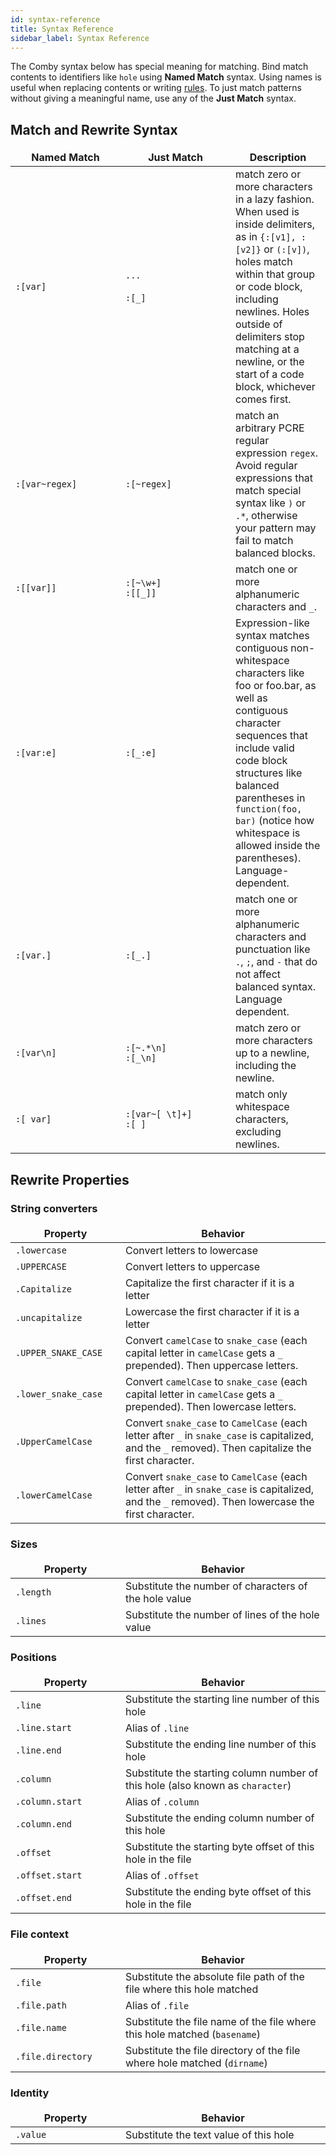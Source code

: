 ```yaml
---
id: syntax-reference
title: Syntax Reference
sidebar_label: Syntax Reference
---
```


The Comby syntax below has special meaning for matching. Bind match contents to
identifiers like `hole` using **Named Match** syntax. Using names is useful when
replacing contents or writing [rules](advanced-usage). To just match patterns
without giving a meaningful name, use any of the **Just Match** syntax.

<style>
.onPageNav {
display: none; // remove right-hand side nav bar
}
table {
  display:table;
//    width: 1600px;
}
table th {
  background-color: transparent;
  border: none;
// visibility: collapse;
}
table td:first-child {
  width: 10em;
  min-width: 10em;
  max-width: 15em;
//  word-break: break-all;
}
table td:nth-child(2) {
//  width: 10em;
  min-width: 10em;
  max-width: 15em;
//  word-break: break-all;
}
table td {
    border: none;
}
table tr:nth-child(2n) {
  background-color: transparent;
}

</style>

## Match and Rewrite Syntax

| Named Match    | Just Match                | Description                                                                                                                                                                                                                                                                                                  |
|----------------|---------------------------|--------------------------------------------------------------------------------------------------------------------------------------------------------------------------------------------------------------------------------------------------------------------------------------------------------------|
| `:[var]`       | `...`<br><br>`:[_]`       | match zero or more characters in a lazy fashion. When used is inside delimiters, as in `{:[v1], :[v2]}` or `(:[v])`, holes match within that group or code block, including newlines. Holes outside of delimiters stop matching at a newline, or the start of a code block, whichever comes first.           |
| `:[var~regex]` | `:[~regex]`               | match an arbitrary PCRE regular expression `regex`. Avoid regular expressions that match special syntax like `)` or `.*`, otherwise your pattern may fail to match balanced blocks.                                                                                                                          |
| `:[[var]]`     | `:[~\w+]`<br>`:[[_]]`     | match one or more alphanumeric characters and `_`.                                                                                                                                                                                                                                                           |
| `:[var:e]`     | `:[_:e]`                  | Expression-like syntax matches contiguous non-whitespace characters like foo or foo.bar, as well as contiguous character sequences that include valid code block structures like balanced parentheses in `function(foo, bar)` (notice how whitespace is allowed inside the parentheses). Language-dependent. |
| `:[var.]`      | `:[_.]`                   | match one or more alphanumeric characters and punctuation like `.`, `;`, and `-` that do not affect balanced syntax. Language dependent.                                                                                                                                                                     |
| `:[var\n]`     | `:[~.*\n]`<br>`:[_\n]`    | match zero or more characters up to a newline, including the newline.                                                                                                                                                                                                                                        |
| `:[ var]`      | `:[var~[ \t]+]`<br>`:[ ]` | match only whitespace characters, excluding newlines.                                                                                                                                                                                                                                                        |
## Rewrite Properties

### String converters

| Property            | Behavior                                                                                                                                             |
|---------------------|------------------------------------------------------------------------------------------------------------------------------------------------------|
| `.lowercase`        | Convert letters to lowercase                                                                                                                         |
| `.UPPERCASE`        | Convert letters to uppercase                                                                                                                         |
| `.Capitalize`       | Capitalize the first character if it is a letter                                                                                                     |
| `.uncapitalize`     | Lowercase the first character if it is a letter                                                                                                      |
| `.UPPER_SNAKE_CASE` | Convert `camelCase` to `snake_case` (each capital letter in `camelCase` gets a `_` prepended). Then uppercase letters.                               |
| `.lower_snake_case` | Convert `camelCase` to `snake_case` (each capital letter in `camelCase` gets a `_` prepended). Then lowercase letters.                               |
| `.UpperCamelCase`   | Convert `snake_case` to `CamelCase` (each letter after `_` in `snake_case` is capitalized, and the `_` removed). Then capitalize the first character.|
| `.lowerCamelCase`   | Convert `snake_case` to `CamelCase` (each letter after `_` in `snake_case` is capitalized, and the `_` removed). Then lowercase the first character. |

### Sizes

| Property          | Behavior                                                                       |
|-------------------|--------------------------------------------------------------------------------|
| `.length`         | Substitute the number of characters of the hole value                          |
| `.lines`          | Substitute the number of lines of the hole value                               |

### Positions

| Property          | Behavior                                                                       |
|-------------------|--------------------------------------------------------------------------------|
| `.line`           | Substitute the starting line number of this hole                               |
| `.line.start`     | Alias of `.line`                                                               |
| `.line.end`       | Substitute the ending line number of this hole                                 |
| `.column`         | Substitute the starting column number of this hole (also known as `character`) |
| `.column.start`   | Alias of `.column`                                                             |
| `.column.end`     | Substitute the ending column number of this hole                               |
| `.offset`         | Substitute the starting byte offset of this hole in the file                   |
| `.offset.start`   | Alias of `.offset`                                                             |
| `.offset.end`     | Substitute the ending byte offset of this hole in the file                     |

### File context

| Property          | Behavior                                                                       |
|-------------------|--------------------------------------------------------------------------------|
| `.file`           | Substitute the absolute file path of the file where this hole matched          |
| `.file.path`      | Alias of `.file`                                                               |
| `.file.name`      | Substitute the file name of the file where this hole matched (`basename`)      |
| `.file.directory` | Substitute the file directory of the file where hole matched (`dirname`)       |

### Identity

| Property          | Behavior                                                                       |
|-------------------|--------------------------------------------------------------------------------|
| `.value`          | Substitute the text value of this hole                                         |
